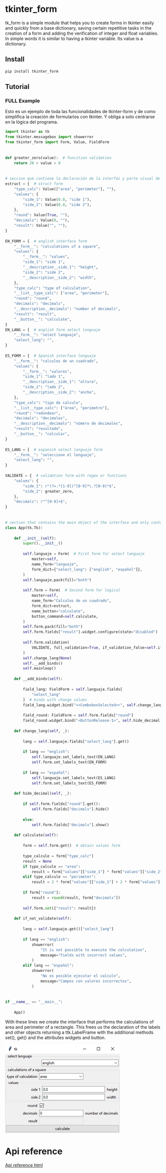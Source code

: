 # tkinter_form

tk_form is a simple module that helps you to create forms in tkinter easily and quickly from a base dictionary, saving certain repetitive tasks in the creation of a form and adding the verification of integer and float variables. In simple words it is similar to having a tkinter variable. Its value is a dictionary.

## Install

```bash
pip install tkinter_form
```

## Tutorial

### FULL Example

Esto es un ejemplo de toda las funcionalidades de tkinter-form y de como simplifica la creación de formularios con tkinter. Y obliga a solo centrarse en la lógica del programa.

```python
import tkinter as tk
from tkinter.messagebox import showerror
from tkinter_form import Form, Value, FieldForm


def greater_zero(value):  # funcition validation
    return 20 > value > 0


# seccion que contiene la declaración de la interfaz y parte visual de la misma
estruct = {  # struct form
    "type_calc": Value(["area", "perimeter"], ""),
    "values": {
        "side_1": Value(0.0, "side 1"),
        "side_2": Value(0.0, "side 2"),
    },
    "round": Value(True, ""),
    "decimals": Value(0, ""),
    "result": Value("", ""),
}

EN_FORM = {  # english interface form
    "__form__": "calculations of a square",
    "values": {
        "__form__": "values",
        "side_1": "side 1",
        "__description__side_1": "height",
        "side_2": "side 2",
        "__description__side_2": "width",
    },
    "type_calc": "type of calculation",
    "__list__type_calc": ["area", "perimeter"],
    "round": "round",
    "decimals": "decimals",
    "__description__decimals": "number of decimals",
    "result": "result",
    "__button__": "calculate",
}
EN_LANG = {  # english form select languaje
    "__form__": "select languaje",
    "select_lang": "",
}

ES_FORM = {  # Spanish interface lenguaje
    "__form__": "calculos de un cuadrado",
    "values": {
        "__form__": "valores",
        "side_1": "lado 1",
        "__description__side_1": "altura",
        "side_2": "lado 2",
        "__description__side_2": "ancho",
    },
    "type_calc": "tipo de calculo",
    "__list__type_calc": ["área", "perimetro"],
    "round": "redondear",
    "decimals": "decimales",
    "__description__decimals": "número de decimales",
    "result": "resultado",
    "__button__": "calcular",
}

ES_LANG = {  # espanish select languaje form
    "__form__": "seleccione el lenguaje",
    "select_lang": "",
}

VALIDATE = {  # validation form with regex or functions
    "values": {
        "side_1": r"(?=.*[1-9])^[0-9]*\.?[0-9]*$",
        "side_2": greater_zero,
    },
    "decimals": r"^[0-9]+$",
}


# section that contains the main object of the interface and only contains operating logic
class App(tk.Tk):

    def __init__(self):
        super().__init__()

        self.languaje = Form(  # First form for select languaje
            master=self,
            name_form="languaje",
            form_dict={"select_lang": ["english", "español"]},
        )
        self.languaje.pack(fill="both")

        self.form = Form(  # Second form for logical
            master=self,
            name_form="Calculos de un cuadrado",
            form_dict=estruct,
            name_button="calculate",
            button_command=self.calculate,
        )
        self.form.pack(fill="both")
        self.form.fields["result"].widget.configure(state="disabled")

        self.form.validation(
            VALIDATE, full_validation=True, if_validation_false=self.if_not_validate
        )
        self.change_lang(None)
        self.__add_binds()
        self.mainloop()

    def __add_binds(self):

        field_lang: FieldForm = self.languaje.fields[
            "select_lang"
        ]  # binds with change values
        field_lang.widget.bind("<<ComboboxSelected>>", self.change_lang)

        field_round: FieldForm = self.form.fields["round"]
        field_round.widget.bind("<ButtonRelease-1>", self.hide_decimal)

    def change_lang(self, _):

        lang = self.languaje.fields["select_lang"].get()

        if lang == "english":
            self.languaje.set_labels_text(EN_LANG)
            self.form.set_labels_text(EN_FORM)

        if lang == "español":
            self.languaje.set_labels_text(ES_LANG)
            self.form.set_labels_text(ES_FORM)

    def hide_decimal(self, _):

        if self.form.fields["round"].get():
            self.form.fields["decimals"].hide()

        else:
            self.form.fields["decimals"].show()

    def calculate(self):

        form = self.form.get()  # obtain values form

        type_calcule = form["type_calc"]
        result = None
        if type_calcule == "area":
            result = form["values"]["side_1"] * form["values"]["side_2"]
        elif type_calcule == "perimeter":
            result = 2 * form["values"]["side_1"] + 2 * form["values"]["side_2"]

        if form["round"]:
            result = round(result, form["decimals"])

        self.form.set({"result": result})

    def if_not_validate(self):

        lang = self.languaje.get()["select_lang"]

        if lang == "english":
            showerror(
                "It is not possible to execute the calculation",
                message="Fields with incorrect values",
            )
        elif lang == "español":
            showerror(
                "No es posible ejecutar el calculo",
                message="Campos con valores incorrectos",
            )


if __name__ == "__main__":

    App()

```

With these lines we create the interface that performs the calculations of area and perimeter of a rectangle. This frees us the declaration of the labels and other objects returning a ttk.LabelFrame with the additional methods set(), get() and the attributes widgets and button.

![example](src/example.png)

# Api reference

[Api reference html](api_reference\index.html)
